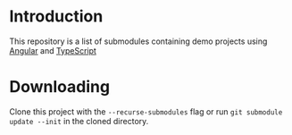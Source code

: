 # Introduction
This repository is a list of submodules containing demo projects using [Angular](https://angular.io/) and [TypeScript](https://typescriptlang.org)
# Downloading
Clone this project with the `--recurse-submodules` flag or run `git submodule update --init` in the cloned directory.
